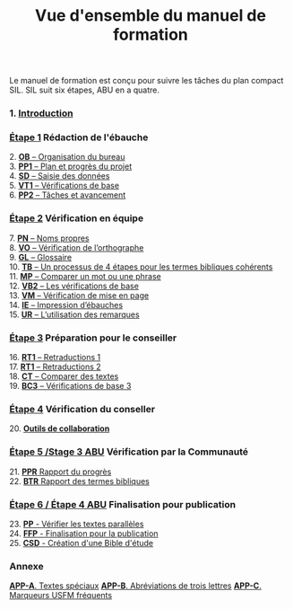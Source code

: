 ﻿---
title: Vue d'ensemble du manuel de formation
---

Le manuel de formation est conçu pour suivre les tâches du plan compact SIL. SIL suit six étapes, ABU en a quatre.


### 1\. [**Introduction**](1.Intro.md)  

### [Étape 1](02-Stage-1/00-Stage-1.md) Rédaction de l'ébauche
2\. [**OB** – Organisation du bureau](02-Stage-1/2.OD.md)  
3\. [**PP1** – Plan et progrès du projet](02-Stage-1/3.PP1.md)  
4\. [**SD** – Saisie des données](02-Stage-1/4.KD.md)  
5\. [**VT1** – Vérifications de base](02-Stage-1/5.BC1.md)  
6\. [**PP2** – Tâches et avancement](02-Stage-1/6.PP2.md)

### [Étape 2](03-Stage-2/00-Stage-2.md) Vérification en équipe  
7\.  [**PN** – Noms propres](03-Stage-2/7.PN.md)  
8\.  [**VO** – Vérification de l’orthographe](03-Stage-2/8.SP.md)  
9\.  [**GL** – Glossaire](03-Stage-2/9.GL.md)  
10\.  [**TB** – Un processus de 4 étapes pour les termes bibliques cohérents](03-Stage-2/10.BT.md)  
 11\. [**MP** – Comparer un mot ou une phrase](03-Stage-2/11.MP.md)  
 12\.  [**VB2** – Les vérifications de base](03-Stage-2/12.BC2.md)  
 13\.  [**VM** – Vérification de mise en page](03-Stage-2/13.FC.md)  
 14\.  [**IE** – Impression d’ébauches](03-Stage-2/14.PD.md)  
 15\.  [**UR** – L’utilisation des remarques](03-Stage-2/15.UN.md)  


### [Étape 3](04-Stage-3/00-Stage-3.md) Préparation pour le conseiller  
 16\. [**RT1** – Retraductions 1](04-Stage-3/16.BT1.md)  
 17\.  [**RT1** – Retraductions 2](04-Stage-3/17.BT2.md)  
 18\.  [**CT** – Comparer des textes](04-Stage-3/18.CT.md)  
 19\.  [**BC3** – Vérifications de base 3](04-Stage-3/19.BC3.md)


### [Étape 4](05-Stage-4/00-Stage-4.md) Vérification du conseller
  20\. [**Outils de collaboration**](05-Stage-4/20.Collaboration-tools.md)


### [Étape 5 /Stage 3 ABU](06-Stage-5/00-Stage-5.md) Vérification par la Communauté
 21\.  [**PPR** Rapport du progrès](06-Stage-5/21.PPR.md)  
 22\.  [**BTR** Rapport des termes bibliques](06-Stage-5/22.BTR.md)  

### [Étape 6 / Étape 4 ABU](07-Stage-6/00-Stage-6.md)  Finalisation pour publication  
 23\.  [**PP** - Vérifier les textes parallèles](07-Stage-6/23.PP.md)  
 24\.  [**FFP** - Finalisation pour la publication](07-Stage-6/24.FFP.md)  
 25\.  [**CSD** - Création d'une Bible d'étude](07-Stage-6/25.StudyBibles.md)  

### Annexe
[**APP-A**. Textes spéciaux](08-Appendix/A.st.md)
[**APP-B**. Abréviations de trois lettres](08-Appendix/B.3l.md)
[**APP-C**. Marqueurs USFM fréquents](08-Appendix/C.USFM.md)